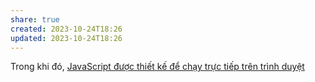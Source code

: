 ```yaml
---
share: true
created: 2023-10-24T18:26
updated: 2023-10-24T18:26
---
```

Trong khi đó, [JavaScript được thiết kế để chạy trực tiếp trên trình duyệt](./JavaScript%20%C4%91%C6%B0%E1%BB%A3c%20thi%E1%BA%BFt%20k%E1%BA%BF%20%C4%91%E1%BB%83%20ch%E1%BA%A1y%20tr%E1%BB%B1c%20ti%E1%BA%BFp%20tr%C3%AAn%20tr%C3%ACnh%20duy%E1%BB%87t.md#)